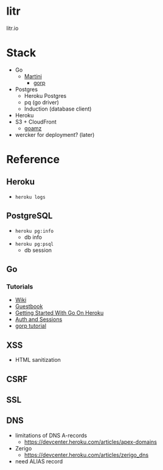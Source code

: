 litr
====
litr.io

# Stack
* Go
	* [Martini](http://martini.codegangsta.io/)
        * [gorp](http://shadynasty.biz/blog/2012/09/05/auth-and-sessions/)
* Postgres
	* Heroku Postgres
	* pq (go driver)
	* Induction (database client)
* Heroku
* S3 + CloudFront
	* [goamz](https://github.com/crowdmob/goamz)
* wercker for deployment? (later)

# Reference
## Heroku
* `heroku logs`

## PostgreSQL
* `heroku pg:info`
	* db info
* `heroku pg:psql`
	* db session
## Go
### Tutorials
* [Wiki](http://golang.org/doc/articles/wiki/)
* [Guestbook](http://shadynasty.biz/blog/2012/07/30/quick-and-clean-in-go/)
* [Getting Started With Go On Heroku](http://mmcgrana.github.io/2012/09/getting-started-with-go-on-heroku.html)
* [Auth and Sessions](http://shadynasty.biz/blog/2012/09/05/auth-and-sessions/)
* [gorp tutorial](http://nathanleclaire.com/blog/2013/11/04/want-to-work-with-databases-in-golang-lets-try-some-gorp/)

## XSS
* HTML sanitization

## CSRF

## SSL

## DNS
* limitations of DNS A-records
	* https://devcenter.heroku.com/articles/apex-domains
* Zerigo
	* https://devcenter.heroku.com/articles/zerigo_dns
* need ALIAS record
